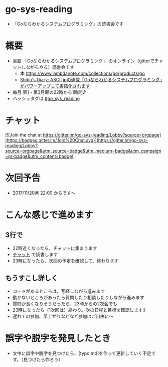 # go-sys-reading
- 「Goならわかるシステムプログラミング」の読書会です

# 概要
* 書籍 「Goならわかるシステムプログラミング」 のオンライン（gitterでチャットしながらやる）読書会です
  * 本 https://www.lambdanote.com/collections/go/products/go
  * [Shibu's Diary: ASCII.jpの連載「Goならわかるシステムプログラミング」がパワーアップして書籍化されます]( http://blog.shibu.jp/article/181327596.html )
* 毎月 第1・第3月曜の22時から1時間♪
* ハッシュタグは [#go_sys_reading](https://twitter.com/search?f=tweets&q=%23go_sys_reading&src=typd)

# チャット
[![Join the chat at https://gitter.im/go-sys-reading/Lobby?source=orgpage](https://badges.gitter.im/Join%20Chat.svg)](https://gitter.im/go-sys-reading/Lobby?source=orgpage&utm_source=badge&utm_medium=badge&utm_campaign=pr-badge&utm_content=badge)


# 次回予告
* 2017/11/20月 22:00 からです〜


# こんな感じで進めます

## 3行で
* 22時近くなったら、チャットに集まります
* [チャット](https://gitter.im/go-sys-reading/Lobby?source=orgpage)
 で読書します
* 23時になったら、次回の予定を確認して、終わります

## もうすこし詳しく
* コードがあるところは、写経しながら進みます
* 動かないところがあったら質問したり相談したりしながら進みます
* 質問が長くなりそうだったら、23時からの2次会でも
* 23時になったら（1次回は）終わり。次の日程と目標を確認します:)
* 遅れての参加、早上がりなどなど参加はご自由に〜


# 誤字や脱字を発見したとき
* 文中に誤字や脱字を見つけたら、[typo.md]を作って更新していく予定です。（見つけたら作ろう）


